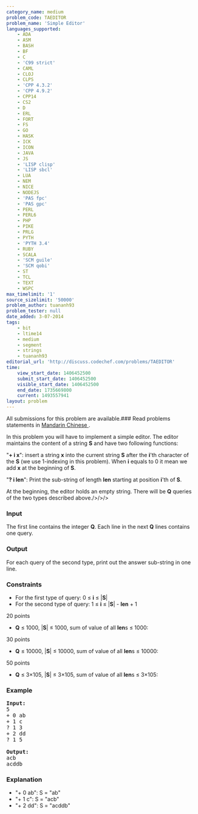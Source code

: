 ```yaml
---
category_name: medium
problem_code: TAEDITOR
problem_name: 'Simple Editor'
languages_supported:
    - ADA
    - ASM
    - BASH
    - BF
    - C
    - 'C99 strict'
    - CAML
    - CLOJ
    - CLPS
    - 'CPP 4.3.2'
    - 'CPP 4.9.2'
    - CPP14
    - CS2
    - D
    - ERL
    - FORT
    - FS
    - GO
    - HASK
    - ICK
    - ICON
    - JAVA
    - JS
    - 'LISP clisp'
    - 'LISP sbcl'
    - LUA
    - NEM
    - NICE
    - NODEJS
    - 'PAS fpc'
    - 'PAS gpc'
    - PERL
    - PERL6
    - PHP
    - PIKE
    - PRLG
    - PYTH
    - 'PYTH 3.4'
    - RUBY
    - SCALA
    - 'SCM guile'
    - 'SCM qobi'
    - ST
    - TCL
    - TEXT
    - WSPC
max_timelimit: '1'
source_sizelimit: '50000'
problem_author: tuananh93
problem_tester: null
date_added: 3-07-2014
tags:
    - bit
    - ltime14
    - medium
    - segment
    - strings
    - tuananh93
editorial_url: 'http://discuss.codechef.com/problems/TAEDITOR'
time:
    view_start_date: 1406452500
    submit_start_date: 1406452500
    visible_start_date: 1406452500
    end_date: 1735669800
    current: 1493557941
layout: problem
---
```

All submissions for this problem are available.###  Read problems statements in [Mandarin Chinese ](http://www.codechef.com/download/translated/LTIME14/mandarin/TAEDITOR.pdf).

In this problem you will have to implement a simple editor. The editor maintains the content of a string **S** and have two following functions:


"**+ i x**": insert a string **x** into the current string **S** after the **i**'th character of the **S** (we use 1-indexing in this problem). When **i** equals to 0 it mean we add **x** at the beginning of **S**.

"**? i len**": Print the sub-string of length **len** starting at position **i**'th of **S**.


At the beginning, the editor holds an empty string. There will be **Q** queries of the two types described above./>/>/>

### Input

The first line contains the integer **Q**.
Each line in the next **Q** lines contains one query.

### Output

For each query of the second type, print out the answer sub-string in one line.

### Constraints

- For the first type of query: 0 ≤ **i** ≤ |**S**|
- For the second type of query: 1 ≤ **i** ≤ |**S**| - **len** + 1

20 points

- **Q** ≤ 1000, |**S**| ≤ 1000, sum of value of all **len**s ≤ 1000:

30 points

- **Q** ≤ 10000, |**S**| ≤ 10000, sum of value of all **len**s ≤ 10000:

50 points

- **Q** ≤ 3×105, |**S**| ≤ 3×105, sum of value of all **len**s ≤ 3×105:

### Example

<pre><b>Input:</b>
5
+ 0 ab
+ 1 c
? 1 3
+ 2 dd
? 1 5

<b>Output:</b>
acb
acddb
</pre>
### Explanation

- "+ 0 ab": S = "ab"
- "+ 1 c": S = "acb"
- "+ 2 dd": S = "acddb"
